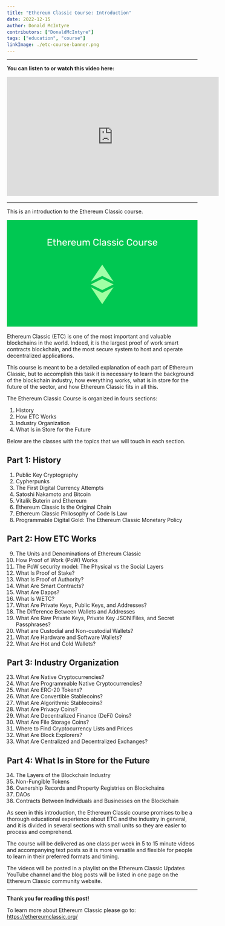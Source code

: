 ```yaml
---
title: "Ethereum Classic Course: Introduction"
date: 2022-12-15
author: Donald McIntyre
contributors: ["DonaldMcIntyre"]
tags: ["education", "course"]
linkImage: ./etc-course-banner.png
---
```


---
**You can listen to or watch this video here:**

<iframe width="560" height="315" src="https://www.youtube.com/embed/YtWbwd2ItIM" title="YouTube video player" frameborder="0" allow="accelerometer; autoplay; clipboard-write; encrypted-media; gyroscope; picture-in-picture" allowfullscreen></iframe>

---

This is an introduction to the Ethereum Classic course.

![ETC Course](./etc-course-banner.png)

Ethereum Classic (ETC) is one of the most important and valuable blockchains in the world. Indeed, it is the largest proof of work smart contracts blockchain, and the most secure system to host and operate decentralized applications.

This course is meant to be a detailed explanation of each part of Ethereum Classic, but to accomplish this task it is necessary to learn the background of the blockchain industry, how everything works, what is in store for the future of the sector, and how Ethereum Classic fits in all this.

The Ethereum Classic Course is organized in fours sections: 

1. History
2. How ETC Works
3. Industry Organization
4. What Is in Store for the Future

Below are the classes with the topics that we will touch in each section.

## Part 1: History

1. Public Key Cryptography
2. Cypherpunks
3. The First Digital Currency Attempts
4. Satoshi Nakamoto and Bitcoin
5. Vitalik Buterin and Ethereum
6. Ethereum Classic Is the Original Chain
7. Ethereum Classic Philosophy of Code Is Law
8. Programmable Digital Gold: The Ethereum Classic Monetary Policy

## Part 2: How ETC Works

9. The Units and Denominations of Ethereum Classic
10. How Proof of Work (PoW) Works
11. The PoW security model: The Physical vs the Social Layers
12. What Is Proof of Stake?
13. What Is Proof of Authority?
14. What Are Smart Contracts?
15. What Are Dapps?
16. What Is WETC?
17. What Are Private Keys, Public Keys, and Addresses?
18. The Difference Between Wallets and Addresses
19. What Are Raw Private Keys, Private Key JSON Files, and Secret Passphrases?
20. What are Custodial and Non-custodial Wallets?
21. What Are Hardware and Software Wallets?
22. What Are Hot and Cold Wallets?

## Part 3: Industry Organization

23. What Are Native Cryptocurrencies?
24. What Are Programmable Native Cryptocurrencies?
25. What Are ERC-20 Tokens?
26. What Are Convertible Stablecoins?
27. What Are Algorithmic Stablecoins?
28. What Are Privacy Coins?
29. What Are Decentralized Finance (DeFi) Coins?
30. What Are File Storage Coins?
31. Where to Find Cryptocurrency Lists and Prices
32. What Are Block Explorers?
33. What Are Centralized and Decentralized Exchanges?

## Part 4: What Is in Store for the Future

34. The Layers of the Blockchain Industry
35. Non-Fungible Tokens
36. Ownership Records and Property Registries on Blockchains
37. DAOs
38. Contracts Between Individuals and Businesses on the Blockchain

As seen in this introduction, the Ethereum Classic course promises to be a thorough educational experience about ETC and the industry in general, and it is divided in several sections with small units so they are easier to process and comprehend.

The course will be delivered as one class per week in 5 to 15 minute videos and accompanying text posts so it is more versatile and flexible for people to learn in their preferred formats and timing.

The videos will be posted in a playlist on the Ethereum Classic Updates YouTube channel and the blog posts will be listed in one page on the Ethereum Classic community website. 

---

**Thank you for reading this post!**

To learn more about Ethereum Classic please go to: https://ethereumclassic.org/
